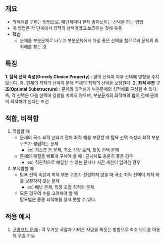 ## 개요
- 최적해를 구하는 방법으로, 매단계마다 현재 좋아보이는 선택을 하는 방법
- 이 방법은 각 단계에서 최적의 선택이라고 보장하는 것에 유용
- **핵심**
  - 문제를 부분문제로 나누고 부분문제에서 가장 좋은 선택을 함으로써 문제의 최적해를 찾는 것

## 특징
**1. 탐욕 선택 속성(Greedy Choice Property)** : 앞의 선택이 이후 선택에 영향을 주지 않는다. 즉, 현재의 최적의 선택이 문제 전체의 최적의 선택을 보장한다.
**2. 최적 부분 구조(Optimal Substructure)** : 문제의 최적해가 부분문제의 최적해로 구성될 수 있다.
즉, 각 선택은 다음 선택에 영향을 미치지 않으며, 부분문제의 최적해의 합이 전체 문제의 최적해가 된다는 조건

## 적합, 비적합
1. 적합할 때
    - 문제의 국소 최적 선태기 전체 최적 해를 보장할 때
      탐욕 선택 속성과 최적 부분 구조가 성립하는 문제
      - ex) 거스름 돈 문제, 최소 신장 트리, 활동 선택 문제
    - 문제의 해결을 빠르게 구해야 할 때 : 근사해도 충분히 좋은 경우
      - ex) 직관적으로 해결할 수 있는 문제나 시간 제한이 엄격한 경우
2. 부적합할 때
    - 탐욕 선택 속성과 최적 부분 구조가 성립하지 않을 때
      국소 최적 선택이 최적 해를 보장하지 않는 문제
      - ex) 배낭 문제, 특정 조합 최적화 문제
    - 모든 경우의 수를 고려해야 할 때  
      탐욕법은 종종 최적해를 찾지 못할 수 있다.

## 적용 예시
1. [구명보트 문제](https://github.com/jamm0316/programers-codingtest/blob/main/lv.2/%ED%83%90%EC%9A%95%EB%B2%95/%EA%B5%AC%EB%AA%85%EB%B3%B4%ED%8A%B8/boat.js) : 각 무거운 사람과 가벼운 사람을 짝짓는 방법으로 최소 보트를 이용해 구출 가능
